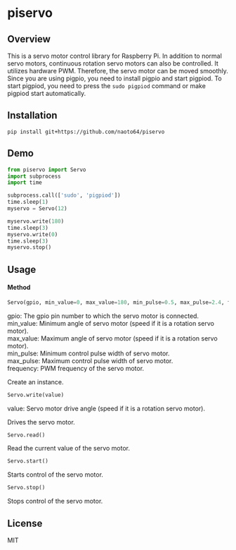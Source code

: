# piservo

## Overview
This is a servo motor control library for Raspberry Pi. In addition to normal servo motors, continuous rotation servo motors can also be controlled.
It utilizes hardware PWM. Therefore, the servo motor can be moved smoothly. Since you are using pigpio, you need to install pigpio and start pigpiod. To start pigpiod, you need to press the ````sudo pigpiod```` command or make pigpiod start automatically.  

## Installation
````pip install git+https://github.com/naoto64/piservo````

## Demo

````python:example.py
from piservo import Servo
import subprocess
import time

subprocess.call(['sudo', 'pigpiod'])
time.sleep(1)
myservo = Servo(12)

myservo.write(180)
time.sleep(3)
myservo.write(0)
time.sleep(3)
myservo.stop()
````

## Usage

#### Method

````python:example.py
Servo(gpio, min_value=0, max_value=180, min_pulse=0.5, max_pulse=2.4, frequency=50)
````
gpio: The gpio pin number to which the servo motor is connected.  
min_value: Minimum angle of servo motor (speed if it is a rotation servo motor).  
max_value: Maximum angle of servo motor (speed if it is a rotation servo motor).  
min_pulse: Minimum control pulse width of servo motor.  
max_pulse: Maximum control pulse width of servo motor.  
frequency: PWM frequency of the servo motor.  

Create an instance.  

````python:example.py
Servo.write(value)
````
value: Servo motor drive angle (speed if it is a rotation servo motor).  

Drives the servo motor.  

````python:example.py
Servo.read()
````
Read the current value of the servo motor.

````python:example.py
Servo.start()
````
Starts control of the servo motor.  

````python:example.py
Servo.stop()
````
Stops control of the servo motor.  

## License

MIT
